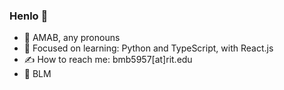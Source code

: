 ### Henlo 🐣

- 🍵 AMAB, any pronouns
- 🧠 Focused on learning: Python and TypeScript, with React.js
- ✍️ How to reach me: bmb5957[at]rit.edu
- 🖤 BLM
